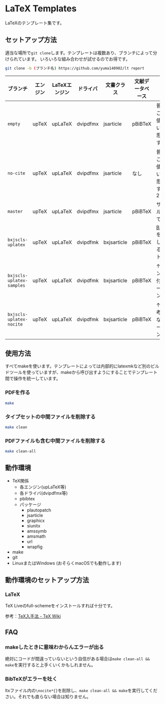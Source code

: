 # LaTeX Templates

LaTeXのテンプレート集です。

## セットアップ方法

適当な場所で`git clone`します。テンプレートは複数あり、ブランチによって分けられています。
いろいろな組み合わせが試せるのでお得です。

```sh
git clone -b (ブランチ名) https://github.com/yuma140902/lt report
```

| ブランチ                   | エンジン | LaTeXエンジン | ドライバ | 文書クラス  | 文献データベース |  説明 |
|----------------------------|----------|---------------|----------|-------------|------------------|------|
| `empty`                    | upTeX    | upLaTeX       | dvipdfmx | jsarticle   | pBiBTeX          | 普通はこれを使えばいいと思います |
| `no-cite`                  | upTeX    | upLaTeX       | dvipdfmx | jsarticle   | なし             | 普通はこれを使えばいいと思います(その2) |
| `master`                   | upTeX    | upLaTeX       | dvipdfmx | jsarticle   | pBiBTeX          | サンプル付きです |
| `bxjscls-uplatex`          | upTeX    | upLaTeX       | dvipdfmk | bxjsarticle | pBiBTeX          | [BXjscls](https://texwiki.texjp.org/BXjscls)を使用してみるテスト |
| `bxjscls-uplatex-samples`  | upTeX    | upLaTeX       | dvipdfmk | bxjsarticle | pBiBTeX          | ↑のサンプル付きバージョン |
| `bxjscls-uplatex-nocite`   | upTeX    | upLaTeX       | dvipdfmk | bxjsarticle | pBiBTeX          | ↑の参考文献なしバージョン |


## 使用方法

すべてmakeを使います。テンプレートによっては内部的にlatexmkなど別のビルドツールを使っていますが、makeから呼び出すようにすることでテンプレート間で操作を統一しています。

### PDFを作る

```sh
make
```

### タイプセットの中間ファイルを削除する

```sh
make clean
```

### PDFファイルも含む中間ファイルを削除する

```sh
make clean-all
```

## 動作環境

- TeX関係
  - 各エンジン(upLaTeX等)
  - 各ドライバ(dvipdfmx等)
  - pbibtex
  - パッケージ
    - plautopatch
    - jsarticle
    - graphicx
    - siunitx
    - amssymb
    - amsmath
    - url
    - wrapfig
- make
- git
- LinuxまたはWindows (おそらくmacOSでも動作します)

## 動作環境のセットアップ方法

### LaTeX

TeX Liveのfull-schemeをインストールすれば十分です。

参考：[TeX入手法 - TeX Wiki](https://texwiki.texjp.org/?TeX入手法)

## FAQ

### makeしたときに意味わからんエラーが出る

絶対にコードが間違っていないという自信がある場合は`make clean-all && make`を実行すると上手くいくかもしれません。

### BibTeXがエラーを吐く

ltxファイル内の`\nocite*{}`を削除し、`make clean-all && make`を実行してください。それでも直らない場合は知りません。

